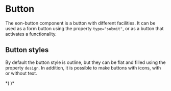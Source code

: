 # Button

The eon-button component is a button with different facilities. It can be used as a form button using the property `type="submit"`, or as a button that activates a functionality.

## Button styles
By default the button style is outline, but they can be flat and filled using the property `design`. In addition, it is possible to make buttons with icons, with or without text.


*(
<doc-playground label="Regular Button" html="true" js="true" css="true" selector="body">
<template type="html">
<head>
    <script src='framework/eon/eon.js'></script>
    <script>eon.import(['framework/eon/ui/eon-button','framework/custom/app-playground/app-showcase']);</script>
</head>
<body>
    <app-showcase title='Outline'>
        <eon-button value='Button'></eon-button>
        <eon-button value='Disabled' disabled='true'></eon-button>
        <eon-button value='Button' vicon='vicon-cog'></eon-button>
    </app-showcase>
        <app-showcase title='Flat'>
        <eon-button value='Button' design='flat'></eon-button>
        <eon-button value='Disabled' disabled='true' design='flat'></eon-button>
        <eon-button vicon='vicon-build' design='flat'></eon-button>
    </app-showcase>
        <app-showcase title='Filled'><eon-button value='Button' design='filled'></eon-button>
        <eon-button value='Disabled' disabled='true' design='filled'></eon-button>
        <eon-button vicon='vicon-build' design='filled'></eon-button>
    </app-showcase>
</body>
</template>
<template type="js">
    function any(){// Do something }
</template>
<template type="css">
    doc-showcase .doc-showcase-title{color:red !important;}
</template>
        <template type="header">
          {"eon":{"link":"http://www.eonjs.org","icon":"link"},"vimlet":{"action":"alert;","icon":"bin"},"buttonIcon":{"link":"http://www.vimlet.com","icon":"bin",
          "text":"buttonIcon"},"button":{"action":"test", "text":"alert"}}
        </template>
        <template type="footer">
          {"eon":{"link":"http://www.eonjs.org","icon":"link"},"vimlet":{"action":"alert","icon":"bin"},"buttonIcon":{"link":"http://www.vimlet.com","icon":"bin",
          "text":"buttonIcon"},"button":{"action":"test", "text":"alert"}}
        </template>
</doc-playground>
)*